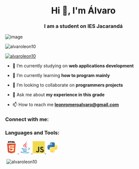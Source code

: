 <h1 align="center">Hi 👋, I'm Álvaro</h1>
<h3 align="center">I am a student on IES Jacarandá</h3>

![image](https://user-images.githubusercontent.com/115450050/208242259-0dc8e8e7-02ac-4d1a-b359-7854298e5c50.png)


<p align="left"> <img src="https://komarev.com/ghpvc/?username=alvaroleon10&label=Profile%20views&color=0e75b6&style=flat" alt="alvaroleon10" /> </p>

<p align="left"> <a href="https://github.com/ryo-ma/github-profile-trophy"><img src="https://github-profile-trophy.vercel.app/?username=alvaroleon10" alt="alvaroleon10" /></a> </p>

- 🔭 I’m currently studying on **web applications development**

- 🌱 I’m currently learning **how to program mainly**

- 👯 I’m looking to collaborate on **programmers projects**

- 💬 Ask me about **my experience in this grade**

- 📫 How to reach me **leonromeroalvaro@gmail.com**

<h3 align="left">Connect with me:</h3>
<p align="left">
</p>

<h3 align="left">Languages and Tools:</h3>
<p align="left"> <a href="https://www.w3.org/html/" target="_blank" rel="noreferrer"> <img src="https://raw.githubusercontent.com/devicons/devicon/master/icons/html5/html5-original-wordmark.svg" alt="html5" width="40" height="40"/> </a> <a href="https://www.java.com" target="_blank" rel="noreferrer"> <img src="https://raw.githubusercontent.com/devicons/devicon/master/icons/java/java-original.svg" alt="java" width="40" height="40"/> </a> <a href="https://developer.mozilla.org/en-US/docs/Web/JavaScript" target="_blank" rel="noreferrer"> <img src="https://raw.githubusercontent.com/devicons/devicon/master/icons/javascript/javascript-original.svg" alt="javascript" width="40" height="40"/> </a> <a href="https://www.python.org" target="_blank" rel="noreferrer"> <img src="https://raw.githubusercontent.com/devicons/devicon/master/icons/python/python-original.svg" alt="python" width="40" height="40"/> </a> </p>

<p>&nbsp;<img align="center" src="https://github-readme-stats.vercel.app/api?username=alvaroleon10&show_icons=true&locale=en" alt="alvaroleon10" /></p>


